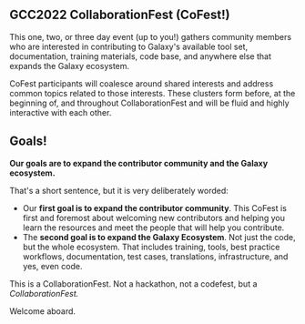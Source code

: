 <slot name="/events/gcc2022/header" />

## GCC2022 CollaborationFest (CoFest!)

This one, two, or three day event (up to you!) gathers community members who are interested in contributing to Galaxy's available tool set, documentation, training materials, code base, and anywhere else that expands the Galaxy ecosystem.

CoFest participants will coalesce around shared interests and address common topics related to those interests. These clusters form before, at the beginning of, and throughout CollaborationFest and will be fluid and highly interactive with each other.

## Goals!

<p class="lead"><strong>Our goals are to expand the contributor community and the Galaxy ecosystem.</strong></p>

That's a short sentence, but it is very deliberately worded:

* Our **first goal is to expand the contributor community**.  This CoFest is first and foremost about welcoming new contributors and helping you learn the resources and meet the people that will help you contribute.
* The **second goal is to expand the Galaxy Ecosystem**. Not just the code, but the whole ecosystem. That includes training, tools, best practice workflows, documentation, test cases, translations, infrastructure, and yes, even code.

This is a CollaborationFest. Not a hackathon, not a codefest, but a *CollaborationFest.*

Welcome aboard.
